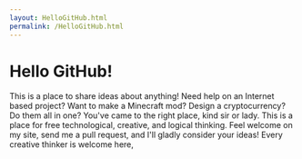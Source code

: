 ```yaml
---
layout: HelloGitHub.html
permalink: /HelloGitHub.html
---
```


# Hello GitHub!
This is a place to share ideas about anything! Need help on an Internet based project? Want to make a Minecraft mod? Design a cryptocurrency? Do them all in one? You've came to the right place, kind sir or lady. This is a place for free technological, creative, and logical thinking. Feel welcome on my site, send me a pull request, and I'll gladly consider your ideas! Every creative thinker is welcome here, 
